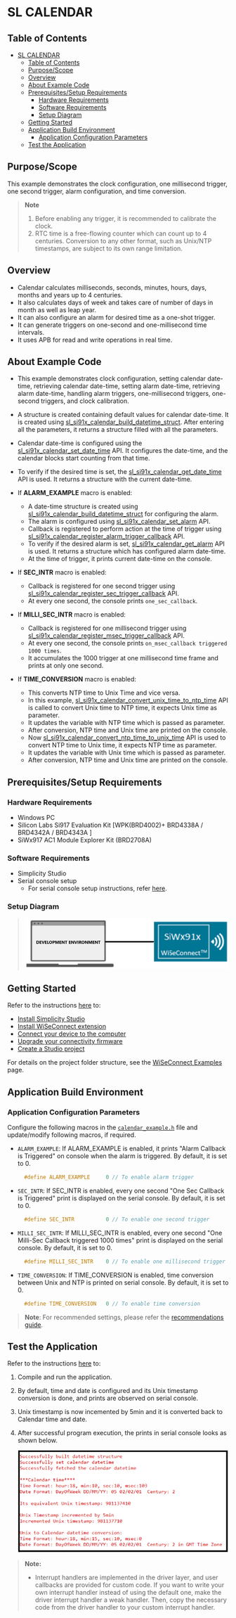 # SL CALENDAR

## Table of Contents

- [SL CALENDAR](#sl-calendar)
  - [Table of Contents](#table-of-contents)
  - [Purpose/Scope](#purposescope)
  - [Overview](#overview)
  - [About Example Code](#about-example-code)
  - [Prerequisites/Setup Requirements](#prerequisitessetup-requirements)
    - [Hardware Requirements](#hardware-requirements)
    - [Software Requirements](#software-requirements)
    - [Setup Diagram](#setup-diagram)
  - [Getting Started](#getting-started)
  - [Application Build Environment](#application-build-environment)
    - [Application Configuration Parameters](#application-configuration-parameters)
  - [Test the Application](#test-the-application)

## Purpose/Scope

This example demonstrates the clock configuration, one millisecond trigger, one second trigger, alarm configuration, and time conversion.

  > **Note** 
  > 1. Before enabling any trigger, it is recommended to calibrate the clock.
  > 2. RTC time is a free-flowing counter which can count up to 4 centuries. Conversion to any other format, such as Unix/NTP timestamps, are subject to its own range limitation.

## Overview

- Calendar calculates milliseconds, seconds, minutes, hours, days, months and years up to 4 centuries.
- It also calculates days of week and takes care of number of days in month as well as leap year.
- It can also configure an alarm for desired time as a one-shot trigger.
- It can generate triggers on one-second and one-millisecond time intervals.
- It uses APB for read and write operations in real time.

## About Example Code

- This example demonstrates clock configuration, setting calendar date-time, retrieving calendar date-time, setting alarm date-time, retrieving alarm date-time, handling alarm triggers, one-millisecond triggers, one-second triggers, and clock calibration.
- A structure is created containing default values for calendar date-time. It is created using [sl_si91x_calendar_build_datetime_struct](https://docs.silabs.com/wiseconnect/latest/wiseconnect-api-reference-guide-si91x-peripherals/calendar#sl-si91x-calendar-build-datetime-struct). After entering all the parameters, it returns a structure filled with all the parameters.
- Calendar date-time is configured using the [sl_si91x_calendar_set_date_time](https://docs.silabs.com/wiseconnect/latest/wiseconnect-api-reference-guide-si91x-peripherals/calendar#sl-si91x-calendar-set-date-time) API. It configures the date-time, and the calendar blocks start counting from that time.
- To verify if the desired time is set, the [sl_si91x_calendar_get_date_time](https://docs.silabs.com/wiseconnect/latest/wiseconnect-api-reference-guide-si91x-peripherals/calendar#sl-si91x-calendar-get-date-time) API is used. It returns a structure with the current date-time.

- If **ALARM_EXAMPLE** macro is enabled:

  - A date-time structure is created using [sl_si91x_calendar_build_datetime_struct](https://docs.silabs.com/wiseconnect/latest/wiseconnect-api-reference-guide-si91x-peripherals/calendar#sl-si91x-calendar-build-datetime-struct) for configuring the alarm.  
  - The alarm is configured using [sl_si91x_calendar_set_alarm](https://docs.silabs.com/wiseconnect/latest/wiseconnect-api-reference-guide-si91x-peripherals/calendar#sl-si91x-calendar-set-alarm) API.
  - Callback is registered to perform action at the time of trigger using [sl_si91x_calendar_register_alarm_trigger_callback](https://docs.silabs.com/wiseconnect/latest/wiseconnect-api-reference-guide-si91x-peripherals/calendar#sl-si91x-calendar-register-alarm-trigger-callback) API.
  - To verify if the desired alarm is set, [sl_si91x_calendar_get_alarm](https://docs.silabs.com/wiseconnect/latest/wiseconnect-api-reference-guide-si91x-peripherals/calendar#sl-si91x-calendar-get-alarm) API is used. It returns a structure which has configured alarm date-time.
  - At the time of trigger, it prints current date-time on the console.

- If **SEC_INTR** macro is enabled:

  - Callback is registered for one second trigger using [sl_si91x_calendar_register_sec_trigger_callback](https://docs.silabs.com/wiseconnect/latest/wiseconnect-api-reference-guide-si91x-peripherals/calendar#sl-si91x-calendar-register-sec-trigger-callback) API.
  - At every one second, the console prints `one_sec_callback`.

- If **MILLI_SEC_INTR** macro is enabled:

  - Callback is registered for one millisecond trigger using [sl_si91x_calendar_register_msec_trigger_callback](https://docs.silabs.com/wiseconnect/latest/wiseconnect-api-reference-guide-si91x-peripherals/calendar#sl-si91x-calendar-register-msec-trigger-callback) API.
  - At every one second, the console prints `on_msec_callback triggered 1000 times`.
  - It accumulates the 1000 trigger at one millisecond time frame and prints at only one second.

- If **TIME_CONVERSION** macro is enabled:

  - This converts NTP time to Unix Time and vice versa.
  - In this example, [sl_si91x_calendar_convert_unix_time_to_ntp_time](https://docs.silabs.com/wiseconnect/latest/wiseconnect-api-reference-guide-si91x-peripherals/calendar#sl-si91x-calendar-convert-unix-time-to-ntp-time) API is called to convert Unix time to NTP time, it expects Unix time as parameter.
  - It updates the variable with NTP time which is passed as parameter.
  - After conversion, NTP time and Unix time are printed on the console.
  - Now [sl_si91x_calendar_convert_ntp_time_to_unix_time](https://docs.silabs.com/wiseconnect/latest/wiseconnect-api-reference-guide-si91x-peripherals/calendar#sl-si91x-calendar-convert-ntp-time-to-unix-time) API is used to convert NTP time to Unix time, it expects NTP time as parameter.
  - It updates the variable with Unix time which is passed as parameter.
  - After conversion, NTP time and Unix time are printed on the console.

## Prerequisites/Setup Requirements

### Hardware Requirements

- Windows PC
- Silicon Labs Si917 Evaluation Kit [WPK(BRD4002)+ BRD4338A / BRD4342A / BRD4343A ]
- SiWx917 AC1 Module Explorer Kit (BRD2708A)

### Software Requirements

- Simplicity Studio
- Serial console setup
  - For serial console setup instructions, refer [here](https://docs.silabs.com/wiseconnect/latest/wiseconnect-developers-guide-developing-for-silabs-hosts/#console-input-and-output).

### Setup Diagram

> ![Figure: setupdiagram](resources/readme/setupdiagram.png)

## Getting Started

Refer to the instructions [here](https://docs.silabs.com/wiseconnect/latest/wiseconnect-getting-started/) to:

- [Install Simplicity Studio](https://docs.silabs.com/wiseconnect/latest/wiseconnect-developers-guide-developing-for-silabs-hosts/#install-simplicity-studio)
- [Install WiSeConnect extension](https://docs.silabs.com/wiseconnect/latest/wiseconnect-developers-guide-developing-for-silabs-hosts/#install-the-wi-se-connect-extension)
- [Connect your device to the computer](https://docs.silabs.com/wiseconnect/latest/wiseconnect-developers-guide-developing-for-silabs-hosts/#connect-si-wx91x-to-computer)
- [Upgrade your connectivity firmware](https://docs.silabs.com/wiseconnect/latest/wiseconnect-developers-guide-developing-for-silabs-hosts/#update-si-wx91x-connectivity-firmware)
- [Create a Studio project](https://docs.silabs.com/wiseconnect/latest/wiseconnect-developers-guide-developing-for-silabs-hosts/#create-a-project)

For details on the project folder structure, see the [WiSeConnect Examples](https://docs.silabs.com/wiseconnect/latest/wiseconnect-examples/#example-folder-structure) page.

## Application Build Environment

### Application Configuration Parameters

Configure the following macros in the [`calendar_example.h`](https://github.com/SiliconLabs/wiseconnect/blob/master/examples/si91x_soc/peripheral/sl_si91x_calendar/calendar_example.h) file and update/modify following macros, if required.

- `ALARM_EXAMPLE`: If ALARM_EXAMPLE is enabled, it prints "Alarm Callback is Triggered" on console when the alarm is triggered. By default, it is set to 0.

  ```C
    #define ALARM_EXAMPLE     0 // To enable alarm trigger 
  ```

- `SEC_INTR`: If SEC_INTR is enabled, every one second "One Sec Callback is Triggered" print is displayed on the serial console. By default, it is set to 0.

  ```C
    #define SEC_INTR          0 // To enable one second trigger 
  ```

- `MILLI_SEC_INTR`: If MILLI_SEC_INTR is enabled, every one second "One Milli-Sec Callback triggered 1000 times" print is displayed on the serial console. By default, it is set to 0.

  ```C
    #define MILLI_SEC_INTR    0 // To enable one millisecond trigger 
  ```

- `TIME_CONVERSION`: If TIME_CONVERSION is enabled, time conversion between Unix and NTP is printed on serial console. By default, it is set to 0.

  ```C
    #define TIME_CONVERSION   0 // To enable time conversion 
  ```

> **Note**: For recommended settings, please refer the [recommendations guide](https://docs.silabs.com/wiseconnect/latest/wiseconnect-developers-guide-prog-recommended-settings/).

## Test the Application

Refer to the instructions [here](https://docs.silabs.com/wiseconnect/latest/wiseconnect-getting-started/) to:

1. Compile and run the application.
2. By default, time and date is configured and its Unix timestamp conversion is done, and prints are observed on serial console.
3. Unix timestamp is now incemented by 5min and it is converted back to Calendar time and date.
4. After successful program execution, the prints in serial console looks as shown below.

    ![Figure: output](resources/readme/output.png)

> **Note:**
>
> - Interrupt handlers are implemented in the driver layer, and user callbacks are provided for custom code. If you want to write your own interrupt handler instead of using the default one, make the driver interrupt handler a weak handler. Then, copy the necessary code from the driver handler to your custom interrupt handler.

